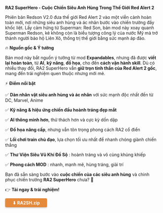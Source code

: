 
**RA2 SuperHero - Cuộc Chiến Siêu Anh Hùng Trong Thế Giới Red Alert 2**

Phiên bản Redson V2.0 đưa thế giới Red Alert 2 vào một viễn cảnh hoàn toàn mới, nơi những siêu anh hùng và ác nhân bước vào chiến trường đầy khốc liệt.
Lấy cảm hứng từ Superman: Red Son, bản mod này xoay quanh Superman Redson, kẻ không còn là biểu tượng công lý của nước Mỹ mà trở thành người bảo hộ Liên Xô, thống trị thế giới bằng sức mạnh áp đảo.

🔥 **Nguồn gốc & Ý tưởng**

Bản mod này bắt nguồn ý tưởng từ mod **Expandables**, nhưng đã được **viết lại hoàn toàn**, từ **AI**, **kỹ năng**, **đồ họa**, cho đến **cách vận hành skill**. Dù có nhiều thay đổi, RA2 SuperHero vẫn **giữ trọn tinh thần của Red Alert 2 gốc**, mang đến trải nghiệm quen thuộc nhưng mới mẻ.

⚡ **Điểm nổi bật**

✅ **Dàn nhân vật siêu anh hùng và ác nhân** với sức mạnh độc nhất đến từ DC, Marvel, Anime

✅ **Kỹ năng & hiệu ứng chiến đấu hoành tráng đẹp mắt**  

✅ **AI thông minh hơn**, thử thách hơn và cực kỳ dồn dập

✅ **Đồ họa nâng cấp**, nhưng vẫn tôn trọng phong cách RA2 cổ điển  

✅ **Lối chơi train chủ đạo**, lựa chọn tối ưu nhất để nhanh chóng giành chiến thắng

✅ **Thư Viện Siêu Vũ Khí Đồ Sộ** : hoành tráng và vô cùng khủng khiếp

✅ **Phong cách MOD** : nhanh, mạnh mẽ, hùng tráng, giải trí

Bạn đã sẵn sàng bước vào **cuộc chiến của các siêu anh hùng** và chinh phục chiến trường **RA2 SuperHero** chưa? 🚀

👉 **Tải ngay & trải nghiệm!**

<a href="https://drive.google.com/file/d/1D3Kfx6Q3pcjBhIuPDfxnYOGGGX9NH0tJ/view?usp=sharing" class="download-btn orange-btn">
    <span>⬇ RA2SH.zip </span>
</a>


<style>
  /* CSS chung cho nút */
  .download-btn {
    display: inline-flex;
    align-items: center;
    justify-content: center;
    gap: 8px;
    padding: 6px 24px;
    font-size: 14px;
    font-weight: bold;
    color: #ffffff !important;
    border-radius: 4px;
    text-decoration: none;
    transition: 0.3s ease-in-out;
    box-shadow: 0 2px 4px rgba(0, 0, 0, 0.2);
  }

  /* Nút màu xanh lá */
  .green-btn {
    background-color: #2ea043;
  }
  
  .green-btn:hover {
    background-color: #238636;
    filter: brightness(1.1);
    box-shadow: 0 4px 8px rgba(0, 0, 0, 0.25);
  }

  /* Nút màu cam */
  .orange-btn {
    background-color: #e5893a; /* Cam đậm hơn */
  }

  .orange-btn:hover {
    background-color: #d46a1f; /* Đậm hơn khi hover */
    filter: brightness(1.1);
    box-shadow: 0 4px 8px rgba(0, 0, 0, 0.25);
  }
</style>


